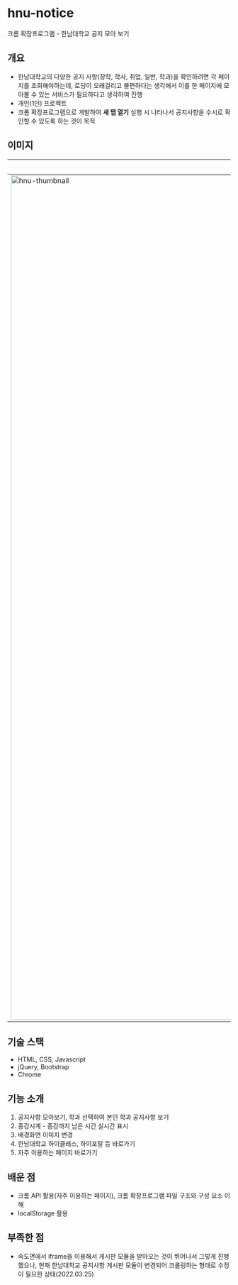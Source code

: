 # hnu-notice
크롬 확장프로그램 - 한남대학교 공지 모아 보기

## 개요
- 한남대학교의 다양한 공지 사항(장학, 학사, 취업, 일반, 학과)을 확인하려면 각 페이지를 조회해야하는데, 로딩이 오래걸리고 불편하다는 생각에서 이를 한 페이지에 모아볼 수 있는 서비스가 필요하다고 생각하여 진행 
- 개인(1인) 프로젝트
- 크롬 확장프로그램으로 개발하여 **새 탭 열기** 실행 시 나타나서 공지사항을 수시로 확인할 수 있도록 하는 것이 목적

## 이미지
|화면 캡처||
|--|--|
|<img width="1904" alt="hnu-thumbnail" src="https://user-images.githubusercontent.com/61059893/160053092-d8613966-6c6f-4efc-bd0e-851c1df427f0.png">|<img width="1904" alt="hnu-1" src="https://user-images.githubusercontent.com/61059893/160053098-91524807-0297-4daa-a818-178091ffd3a4.png">|

## 기술 스택
- HTML, CSS, Javascript
- jQuery, Bootstrap
- Chrome

## 기능 소개
1. 공지사항 모아보기, 학과 선택하여 본인 학과 공지사항 보기
2. 종강시계 - 종강까지 남은 시간 실시간 표시
3. 배경화면 이미지 변경
4. 한남대학교 하이클래스, 하이포탈 등 바로가기
5. 자주 이용하는 페이지 바로가기

## 배운 점
- 크롬 API 활용(자주 이용하는 페이지), 크롬 확장프로그램 파일 구조와 구성 요소 이해
- localStorage 활용

## 부족한 점
- 속도면에서 iframe을 이용해서 게시판 모듈을 받아오는 것이 뛰어나서 그렇게 진행했으나, 현재 한남대학교 공지사항 게시판 모듈이 변경되어 크롤링하는 형태로 수정이 필요한 상태(2022.03.25)
